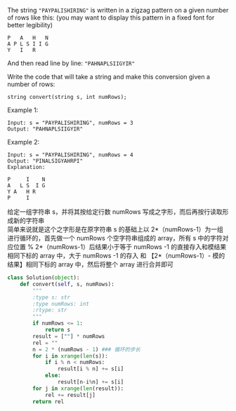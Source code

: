 The string ```"PAYPALISHIRING"``` is written in a zigzag pattern on a given number of rows like this: (you may want to display this pattern in a fixed font for better legibility)
```
P   A   H   N
A P L S I I G
Y   I   R
```
And then read line by line: ```"PAHNAPLSIIGYIR"```

Write the code that will take a string and make this conversion given a number of rows:
```
string convert(string s, int numRows);
```
Example 1:
```
Input: s = "PAYPALISHIRING", numRows = 3
Output: "PAHNAPLSIIGYIR"
```
Example 2:
```
Input: s = "PAYPALISHIRING", numRows = 4
Output: "PINALSIGYAHRPI"
Explanation:

P     I    N
A   L S  I G
Y A   H R
P     I
```
给定一组字符串 s，并将其按给定行数 numRows 写成之字形，而后再按行读取形成新的字符串  
简单来说就是这个之字形是在原字符串 s 的基础上以 2*（numRows-1）为一组进行循环的，首先做一个 numRows 个空字符串组成的 array，所有 s 中的字符对应位置 % 2*（numRows-1）后结果小于等于 numRows -1 的直接存入和模结果相同下标的 array 中，大于 numRows -1 的存入 和 【2*（numRows-1）- 模的结果】相同下标的 array 中，然后将整个 array 进行合并即可
```python
class Solution(object):
    def convert(self, s, numRows):
        """
        :type s: str
        :type numRows: int
        :rtype: str
        """
        if numRows <= 1:
            return s
        result = [""] * numRows
        rel = ""
        n = 2 * (numRows - 1) ### 循环的步长
        for i in xrange(len(s)):
            if i % n < numRows:
                result[i % n] += s[i]
            else:
                result[n-i%n] += s[i]
        for j in xrange(len(result)):
            rel += result[j]
        return rel
```
